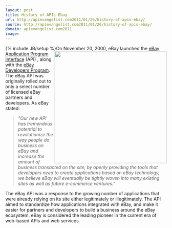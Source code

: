 ```yaml
---
layout: post
title: History of APIs Ebay
url: http://apievangelist.com2011/01/26/history-of-apis-ebay/
source: http://apievangelist.com2011/01/26/history-of-apis-ebay/
domain: apievangelist.com2011
image: 
---
```

{% include JB/setup %}<img src="http://kinlane-productions.s3.amazonaws.com/ebay/ebay-developer-program-history.png"  width="350" align="right" />On November 20, 2000, eBay launched the <a href="http://developer.ebay.com/common/api/" target="_blank">eBay Application Program Interface</a> (API) , along with the <a href="http://developer.ebay.com/" target="_blank">eBay Developers Program</a>.
The eBay API was originally rolled out to only a select number of licensed eBay partners and developers.
As eBay stated:
<blockquote>
     <em>"Our new API has tremendous potential to revolutionize the way people do business on eBay and increase the amount of business transacted on the site, by openly providing the tools that developers need to create applications based on eBay technology, we believe eBay will eventually be tightly woven into many existing sites as well as future e-commerce ventures."</em>
</blockquote>The eBay API was a response to the growing number of applications that were already relying on its site either legitimately or illegitimately.
The API aimed to standardize how applications integrated with eBay, and make it easier for partners and developers to build a business around the eBay ecosystem.
eBay is considered the leading pioneer in the current era of web-based APIs and web services.
